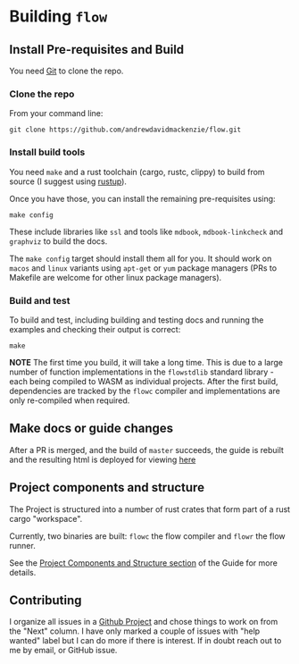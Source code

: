 # Building `flow`

## Install Pre-requisites and Build
You need [Git](https://git-scm.com) to clone the repo.

### Clone the repo
From your command line:

`git clone https://github.com/andrewdavidmackenzie/flow.git`

### Install build tools
You need `make` and a rust toolchain (cargo, rustc, clippy) to build from source
(I suggest using [rustup](https://rustup.rs/)).

Once you have those, you can install the remaining pre-requisites using:

`make config`

These include libraries like `ssl` and tools like `mdbook`, `mdbook-linkcheck` and `graphviz` to build the docs.

The `make config` target should install them all for you. It should work on `macos` and `linux` variants using `apt-get`
or `yum` package managers (PRs to Makefile are welcome for other linux package managers).

### Build and test
To build and test, including building and testing docs and running the examples and checking their output is correct:

`make`

**NOTE**
The first time you build, it will take a long time. This is due to a large number of function implementations
in the `flowstdlib` standard library - each being compiled to WASM as individual projects. After the first build,
dependencies are tracked by the `flowc` compiler and implementations are only re-compiled when required.

## Make docs or guide changes
After a PR is merged, and the build of `master` succeeds, the guide is rebuilt and the resulting html is deployed for
viewing [here](http://andrewdavidmackenzie.github.io/flow/)

## Project components and structure
The Project is structured into a number of rust crates that form part of a rust cargo "workspace".

Currently, two binaries are built: `flowc` the flow compiler and `flowr` the flow runner.

See the [Project Components and Structure section](../introduction/structure.md) of the Guide for more details.

## Contributing
I organize all issues in a [Github Project](https://github.com/andrewdavidmackenzie/flow/projects/2)
and chose things to work on from the "Next" column. I have only marked a couple of issues with "help wanted" label
but I can do more if there is interest. If in doubt reach out to me by email, or GitHub issue.
